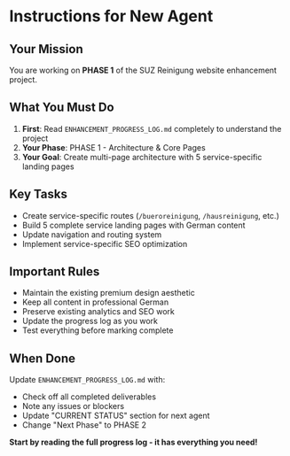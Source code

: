 # Instructions for New Agent

## Your Mission
You are working on **PHASE 1** of the SUZ Reinigung website enhancement project.

## What You Must Do
1. **First**: Read `ENHANCEMENT_PROGRESS_LOG.md` completely to understand the project
2. **Your Phase**: PHASE 1 - Architecture & Core Pages  
3. **Your Goal**: Create multi-page architecture with 5 service-specific landing pages

## Key Tasks
- Create service-specific routes (`/bueroreinigung`, `/hausreinigung`, etc.)
- Build 5 complete service landing pages with German content
- Update navigation and routing system
- Implement service-specific SEO optimization

## Important Rules
- Maintain the existing premium design aesthetic
- Keep all content in professional German
- Preserve existing analytics and SEO work
- Update the progress log as you work
- Test everything before marking complete

## When Done
Update `ENHANCEMENT_PROGRESS_LOG.md` with:
- Check off all completed deliverables
- Note any issues or blockers
- Update "CURRENT STATUS" section for next agent
- Change "Next Phase" to PHASE 2

**Start by reading the full progress log - it has everything you need!**